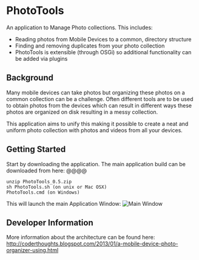PhotoTools
==========

An application to Manage Photo collections. This includes:
* Reading photos from Mobile Devices to a common, directory structure
* Finding and removing duplicates from your photo collection
* PhotoTools is extensible (through OSGi) so additional functionality can be added via plugins

Background
----------
Many mobile devices can take photos but organizing these photos on a common collection can be a challenge.
Often different tools are to be used to obtain photos from the devices which can result in different ways these photos are
organized on disk resulting in a messy collection.

This application aims to unify this making it possible to create a neat and uniform photo collection with photos and videos
from all your devices.

Getting Started
---------------

Start by downloading the application. The main application build can be downloaded from here: @@@@

    unzip PhotoTools_0.5.zip
    sh PhotoTools.sh (on unix or Mac OSX)
    PhotoTools.cmd (on Windows)
    
This will launch the main Application Window:
![Main Window](https://raw.github.com/phototools/phototools/master/docs/images/PhotoTools.png "Main Window")


Developer Information
---------------------


More information about the architecture can be found here: http://coderthoughts.blogspot.com/2013/01/a-mobile-device-photo-organizer-using.html
